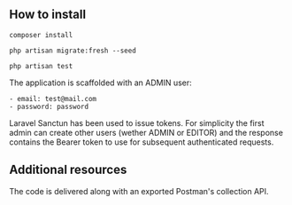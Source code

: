 ## How to install

`composer install`

`php artisan migrate:fresh --seed`

`php artisan test`

The application is scaffolded with an ADMIN user:

    - email: test@mail.com
    - password: password

Laravel Sanctun has been used to issue tokens. For simplicity the first admin can create other users (wether ADMIN or EDITOR) and the response contains the Bearer token to use for subsequent authenticated requests.

## Additional resources
The code is delivered along with an exported Postman's collection API.
